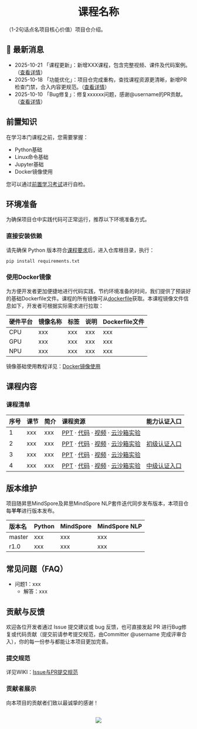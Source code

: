 <div align=center>
  <h1>课程名称</h1>
</div>

（1-2句话点名项目核心价值）项目仓介绍。

## 📢 最新消息
- 2025-10-21 「课程更新」：新增XXX课程，包含完整视频、课件及代码案例。（[查看详情](xxxx)）
- 2025-10-18 「功能优化」：项目仓完成重构，查找课程资源更清晰，新增PR检查门禁，合入内容更规范。（[查看详情](xxx)）
- 2025-10-10 「Bug修复」：修复xxxxxx问题，感谢@username的PR贡献。（[查看详情](xxxx)）

## 前置知识

在学习本门课程之前，您需要掌握：
- Python基础
- Linux命令基础
- Jupyter基础
- Docker镜像使用

您可以通过[前置学习考试](考试链接)进行自检。

## 环境准备

为确保项目仓中实践代码可正常运行，推荐以下环境准备方式。

### 直接安装依赖

请先确保 Python 版本符合[课程要求](#版本维护)后，进入仓库根目录，执行：

```bash
pip install requirements.txt
```

### 使用Docker镜像
为方便开发者更加便捷地进行代码实践，节约环境准备的时间，我们提供了预装好的基础Dockerfile文件。课程的所有镜像可从[dockerfile](./dockerfile/)获取。本课程镜像文件信息如下，开发者可根据实际需求进行拉取：

| 硬件平台 | 镜像名称        | 标签      |  说明                     | Dockerfile文件 |
| :------ | :-------------- | :------- | :------------------------ | :------------- |
| CPU     | xxx             | xxx      | xxx                       | xxx            |
| GPU     | xxx             | xxx      | xxx                       | xxx            |
| NPU     | xxx             | xxx      | xxx                       | xxx            |

镜像基础使用教程详见：[Docker镜像使用](./dockerfile/README.md)

## 课程内容

### 课程清单

| 序号 | 课节    | 简介             | 课程资源                  | 能力认证入口 | 
| :-- | :------ | :--------------- | :----------------------- | :---------- |
| 1   | xxx     | xxx              | [PPT](跳转链接) · [代码](跳转链接) · [视频](跳转链接) · [云沙箱实验](跳转链接) |  |
| 2   | xxx     | xxx              | [PPT](跳转链接) · [代码](跳转链接) · [视频](跳转链接) · [云沙箱实验](跳转链接) | [初级认证入口](xxxx) |
| 3   | xxx     | xxx              | [PPT](跳转链接) · [代码](跳转链接) · [视频](跳转链接) · [云沙箱实验](跳转链接) |  |
| 4   | xxx     | xxx              | [PPT](跳转链接) · [代码](跳转链接) · [视频](跳转链接) · [云沙箱实验](跳转链接) | [中级认证入口](xxxx) |


## 版本维护

项目随昇思MindSpore及昇思MindSpore NLP套件迭代同步发布版本，本项目仓每**半年**进行版本发布。


| 版本名  | Python | MindSpore | MindSpore NLP | 
| :----- | :----- |:------ |:------ |
| master | xxx    | xxx    | xxx    |
| r1.0   | xxx    | xxx    | xxx    |

## 常见问题（FAQ）
- 问题1：xxx
    - 解答：xxx

## 贡献与反馈

欢迎各位开发者通过 Issue 提交建议或 bug 反馈，也可直接发起 PR 进行Bug修复或代码贡献（提交前请参考提交规范，由Committer @username 完成评审合入），你的每一份参与都能让本项目更加完善。

### 提交规范
详见WIKI：[Issue与PR提交规范](WIKI链接)


### 贡献者展示

向本项目的贡献者们致以最诚挚的感谢！

<div align=center style="margin-top: 30px;">
  <a href="https://github.com/mindspore-courses/xxx/graphs/contributors">
    <img src="https://contrib.rocks/image?repo=mindspore-courses/xxx" />
  </a>
</div>
